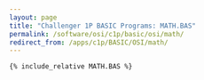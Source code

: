 ```yaml
---
layout: page
title: "Challenger 1P BASIC Programs: MATH.BAS"
permalink: /software/osi/c1p/basic/osi/math/
redirect_from: /apps/c1p/BASIC/OSI/math/
---
```


```basic
{% include_relative MATH.BAS %}
```
